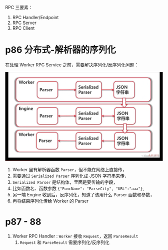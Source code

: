 RPC 三要素：
1. RPC Handler/Endpoint
2. RPC Server
3. RPC Client

# p86 分布式-解析器的序列化
在处理 Worker RPC Service 之前，需要解决序列化/反序列化问题：

![解析器的序列化](images/解析器的序列化.png)

1. Worker 里有解析器函数 `Parser`，但不能在网络上直接传，
2. 需要通过 `Serialized Parser` 序列化成 JSON 字符串来传，
3. `Serialized Parser` 是结构体，里面是要传输的字段，
4. 比如函数名、函数参数 `{"FuncName": "ParseCity", "URL":"aaa"}`,
5. 另一端 Engine 收到后，反序列化，知道了该用什么 Parser 函数和参数，
6. 再将结果序列化传给 Worker 的 Parser

# p87 - 88
1. Worker RPC Handler : `Worker` 接收 `Request`，返回 `ParseResult`
    1. `Request` 和 `ParseResult` 需要序列化/反序列化
